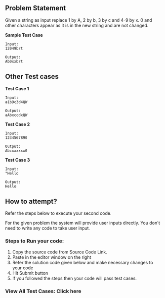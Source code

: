 ## Problem Statement

Given a string as input replace 1 by A, 2 by b, 3 by c and 4-9 by x. 0 and other
characters appear as it is in the new string and are not changed.

**Sample Test Case**
```
Input:
12049brt

Output:
Ab0xxbrt
```
## Other Test cases

**Test Case 1**
```
Input:
a1b9c3d4QW

Output:
aAbxccdxQW
```
**Test Case 2**
```
Input:
1234567890

Output:
Abcxxxxxx0
```
**Test Case 3**
```
Input:
"Hello

Output:
Hello
```
## How to attempt?

Refer the steps below to execute your second code.

For the given problem the system will provide user inputs directly. You don't need to write any code to take user input.

### Steps to Run your code:

1. Copy the source code from Source Code Link.
2. Paste in the editor window on the right
3. Refer the solution code given below and make necessary changes to your code
4. Hit Submit button
5. If you followed the steps then your code will pass test cases.
### View All Test Cases: Click here
